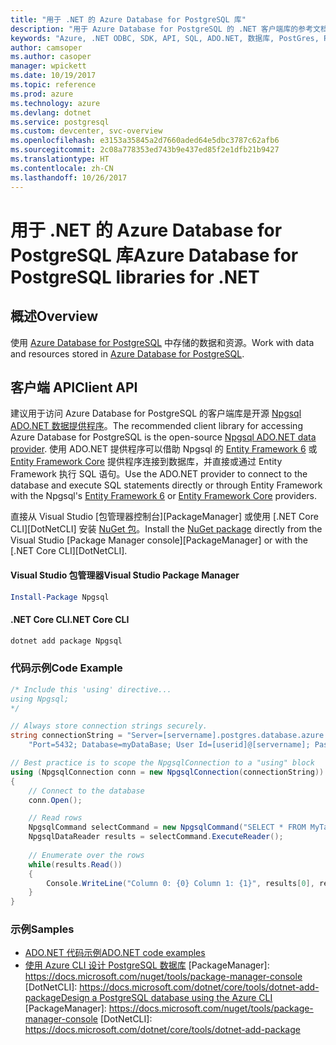 ```yaml
---
title: "用于 .NET 的 Azure Database for PostgreSQL 库"
description: "用于 Azure Database for PostgreSQL 的 .NET 客户端库的参考文档"
keywords: "Azure, .NET ODBC, SDK, API, SQL, ADO.NET, 数据库, PostGres, PostgreSQL"
author: camsoper
ms.author: casoper
manager: wpickett
ms.date: 10/19/2017
ms.topic: reference
ms.prod: azure
ms.technology: azure
ms.devlang: dotnet
ms.service: postgresql
ms.custom: devcenter, svc-overview
ms.openlocfilehash: e3153a35845a2d7660aded64e5dbc3787c62afb6
ms.sourcegitcommit: 2c08a778353ed743b9e437ed85f2e1dfb21b9427
ms.translationtype: HT
ms.contentlocale: zh-CN
ms.lasthandoff: 10/26/2017
---
```

# <a name="azure-database-for-postgresql-libraries-for-net"></a><span data-ttu-id="ce777-104">用于 .NET 的 Azure Database for PostgreSQL 库</span><span class="sxs-lookup"><span data-stu-id="ce777-104">Azure Database for PostgreSQL libraries for .NET</span></span>

## <a name="overview"></a><span data-ttu-id="ce777-105">概述</span><span class="sxs-lookup"><span data-stu-id="ce777-105">Overview</span></span>

<span data-ttu-id="ce777-106">使用 [Azure Database for PostgreSQL](https://docs.microsoft.com/azure/postgresql/) 中存储的数据和资源。</span><span class="sxs-lookup"><span data-stu-id="ce777-106">Work with data and resources stored in [Azure Database for PostgreSQL](https://docs.microsoft.com/azure/postgresql/).</span></span>

## <a name="client-api"></a><span data-ttu-id="ce777-107">客户端 API</span><span class="sxs-lookup"><span data-stu-id="ce777-107">Client API</span></span>

<span data-ttu-id="ce777-108">建议用于访问 Azure Database for PostgreSQL 的客户端库是开源 [Npgsql ADO.NET 数据提供程序](http://www.npgsql.org/)。</span><span class="sxs-lookup"><span data-stu-id="ce777-108">The recommended client library for accessing Azure Database for PostgreSQL is the open-source [Npgsql ADO.NET data provider](http://www.npgsql.org/).</span></span> <span data-ttu-id="ce777-109">使用 ADO.NET 提供程序可以借助 Npgsql 的 [Entity Framework 6](http://www.npgsql.org/ef6/index.html) 或 [Entity Framework Core](http://www.npgsql.org/efcore/index.html) 提供程序连接到数据库，并直接或通过 Entity Framework 执行 SQL 语句。</span><span class="sxs-lookup"><span data-stu-id="ce777-109">Use the ADO.NET provider to connect to the database and execute SQL statements directly or through Entity Framework with the Npgsql's [Entity Framework 6](http://www.npgsql.org/ef6/index.html) or [Entity Framework Core](http://www.npgsql.org/efcore/index.html) providers.</span></span>

<span data-ttu-id="ce777-110">直接从 Visual Studio [包管理器控制台][PackageManager] 或使用 [.NET Core CLI][DotNetCLI] 安装 [NuGet 包](https://www.nuget.org/packages/Npgsql)。</span><span class="sxs-lookup"><span data-stu-id="ce777-110">Install the [NuGet package](https://www.nuget.org/packages/Npgsql) directly from the Visual Studio [Package Manager console][PackageManager] or with the [.NET Core CLI][DotNetCLI].</span></span>

#### <a name="visual-studio-package-manager"></a><span data-ttu-id="ce777-111">Visual Studio 包管理器</span><span class="sxs-lookup"><span data-stu-id="ce777-111">Visual Studio Package Manager</span></span>

```powershell
Install-Package Npgsql
```

#### <a name="net-core-cli"></a><span data-ttu-id="ce777-112">.NET Core CLI</span><span class="sxs-lookup"><span data-stu-id="ce777-112">.NET Core CLI</span></span>

```bash
dotnet add package Npgsql
```

### <a name="code-example"></a><span data-ttu-id="ce777-113">代码示例</span><span class="sxs-lookup"><span data-stu-id="ce777-113">Code Example</span></span>

```csharp
/* Include this 'using' directive...
using Npgsql;
*/

// Always store connection strings securely. 
string connectionString = "Server=[servername].postgres.database.azure.com; " +
    "Port=5432; Database=myDataBase; User Id=[userid]@[servername]; Password=password;";

// Best practice is to scope the NpgsqlConnection to a "using" block
using (NpgsqlConnection conn = new NpgsqlConnection(connectionString))
{
    // Connect to the database
    conn.Open();

    // Read rows
    NpgsqlCommand selectCommand = new NpgsqlCommand("SELECT * FROM MyTable", conn);
    NpgsqlDataReader results = selectCommand.ExecuteReader();
    
    // Enumerate over the rows
    while(results.Read())
    {
        Console.WriteLine("Column 0: {0} Column 1: {1}", results[0], results[1]);
    }
}
```

### <a name="samples"></a><span data-ttu-id="ce777-114">示例</span><span class="sxs-lookup"><span data-stu-id="ce777-114">Samples</span></span>

- [<span data-ttu-id="ce777-115">ADO.NET 代码示例</span><span class="sxs-lookup"><span data-stu-id="ce777-115">ADO.NET code examples</span></span>](/dotnet/framework/data/adonet/ado-net-code-examples)
- <span data-ttu-id="ce777-116">[使用 Azure CLI 设计 PostgreSQL 数据库](https://docs.microsoft.com/azure/postgresql/tutorial-design-database-using-azure-cli) [PackageManager]: https://docs.microsoft.com/nuget/tools/package-manager-console [DotNetCLI]: https://docs.microsoft.com/dotnet/core/tools/dotnet-add-package</span><span class="sxs-lookup"><span data-stu-id="ce777-116">[Design a PostgreSQL database using the Azure CLI](https://docs.microsoft.com/azure/postgresql/tutorial-design-database-using-azure-cli) [PackageManager]: https://docs.microsoft.com/nuget/tools/package-manager-console [DotNetCLI]: https://docs.microsoft.com/dotnet/core/tools/dotnet-add-package</span></span>